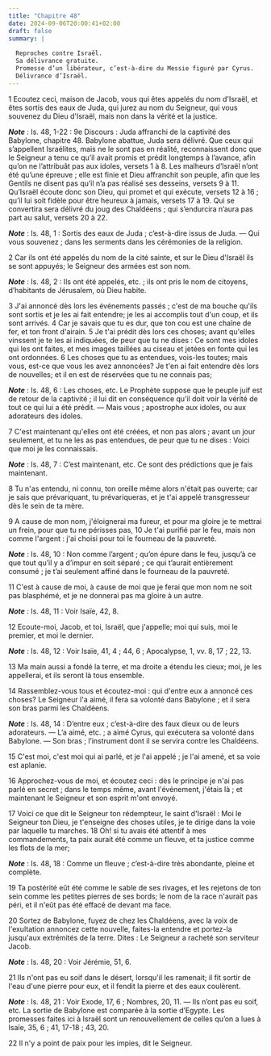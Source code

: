 ```yaml
---
title: "Chapitre 48"
date: 2024-09-06T20:00:41+02:00
draft: false
summary: |
  
  Reproches contre Israël.
  Sa délivrance gratuite.
  Promesse d’un libérateur, c’est-à-dire du Messie figuré par Cyrus.
  Délivrance d’Israël.
---
```



1 Ecoutez ceci, maison de Jacob, vous qui êtes appelés du nom d'Israël, et êtes sortis des eaux de Juda, qui jurez au nom du Seigneur, qui vous souvenez du Dieu d'Israël, mais non dans la vérité et la justice.

***Note*** :  Is. 48, 1-22 : 9e Discours : Juda affranchi de la captivité des Babylone, chapitre 48. Babylone abattue, Juda sera délivré. Que ceux qui s’appellent Israélites, mais ne le sont pas en réalité, reconnaissent donc que le Seigneur a tenu ce qu’il avait promis et prédit longtemps à l’avance, afin qu’on ne l’attribuât pas aux idoles, versets 1 à 8. Les malheurs d’Israël n’ont été qu’une épreuve ; elle est finie et Dieu affranchit son peuple, afin que les Gentils ne disent pas qu’il n’a pas réalisé ses desseins, versets 9 à 11. Qu’Israël écoute donc son Dieu, qui promet et qui exécute, versets 12 à 16 ; qu’il lui soit fidèle pour être heureux à jamais, versets 17 à 19. Qui se convertira sera délivré du joug des Chaldéens ; qui s’endurcira n’aura pas part au salut, versets 20 à 22.

***Note*** :  Is. 48, 1 : Sortis des eaux de Juda ; c’est-à-dire issus de Juda. ― Qui vous souvenez ; dans les serments dans les cérémonies de la religion.

2 Car ils ont été appelés du nom de la cité sainte, et sur le Dieu d'Israël ils se sont appuyés; le Seigneur des armées est son nom.

***Note*** :  Is. 48, 2 : Ils ont été appelés, etc. ; ils ont pris le nom de citoyens, d’habitants de Jérusalem, où Dieu habite.


3 J'ai annoncé dès lors les événements passés ; c'est de ma bouche qu'ils sont sortis et je les ai fait entendre; je les ai accomplis tout d'un coup, et ils sont arrivés. 4 Car je savais que tu es dur, que ton cou est une chaîne de fer, et ton front d'airain. 5 Je t'ai prédit dès lors ces choses; avant qu'elles vinssent je te les ai indiquées, de peur que tu ne dises : Ce sont mes idoles qui les ont faites, et mes images taillées au ciseau et jetées en fonte qui les ont ordonnées. 6 Les choses que tu as entendues, vois-les toutes; mais vous, est-ce que vous les avez annoncées? Je t'en ai fait entendre dès lors de nouvelles; et il en est de réservées que tu ne connais pas;

***Note*** :  Is. 48, 6 : Les choses, etc. Le Prophète suppose que le peuple juif est de retour de la captivité ; il lui dit en conséquence qu’il doit voir la vérité de tout ce qui lui a été prédit. ― Mais vous ; apostrophe aux idoles, ou aux adorateurs des idoles.


7 C'est maintenant qu'elles ont été créées, et non pas alors ; avant un jour seulement, et tu ne les as pas entendues, de peur que tu ne dises : Voici que moi je les connaissais.

***Note*** :  Is. 48, 7 : C’est maintenant, etc. Ce sont des prédictions que je fais maintenant.

8 Tu n'as entendu, ni connu, ton oreille même alors n'était pas ouverte; car je sais que prévariquant, tu prévariqueras, et je t'ai appelé transgresseur dès le sein de ta mère.


9 A cause de mon nom, j'éloignerai ma fureur, et pour ma gloire je te mettrai un frein, pour que tu ne périsses pas, 10 Je t'ai purifié par le feu, mais non comme l'argent : j'ai choisi pour toi le fourneau de la pauvreté.

***Note*** :  Is. 48, 10 : Non comme l’argent ; qu’on épure dans le feu, jusqu’à ce que tout qu’il y a d’impur en soit séparé ; ce qui t’aurait entièrement consumé ; je t’ai seulement affiné dans le fourneau de la pauvreté.

11 C'est à cause de moi, à cause de moi que je ferai que mon nom ne soit pas blasphémé, et je ne donnerai pas ma gloire à un autre.

***Note*** :  Is. 48, 11 : Voir Isaïe, 42, 8.


12 Ecoute-moi, Jacob, et toi, Israël, que j'appelle; moi qui suis, moi le premier, et moi le dernier.

***Note*** :  Is. 48, 12 : Voir Isaïe, 41, 4 ; 44, 6 ; Apocalypse, 1, vv. 8, 17 ; 22, 13.

13 Ma main aussi a fondé la terre, et ma droite a étendu les cieux; moi, je les appellerai, et ils seront là tous ensemble.


14 Rassemblez-vous tous et écoutez-moi : qui d'entre eux a annoncé ces choses? Le Seigneur l'a aimé, il fera sa volonté dans Babylone ; et il sera son bras parmi les Chaldéens.

***Note*** :  Is. 48, 14 : D’entre eux ; c’est-à-dire des faux dieux ou de leurs adorateurs. ― L’a aimé, etc. ; a aimé Cyrus, qui exécutera sa volonté dans Babylone. ― Son bras ; l’instrument dont il se servira contre les Chaldéens.

15 C'est moi, c'est moi qui ai parlé, et je l'ai appelé ; je l'ai amené, et sa voie est aplanie.


16 Approchez-vous de moi, et écoutez ceci : dès le principe je n'ai pas parlé en secret ; dans le temps même, avant l'événement, j'étais là ; et maintenant le Seigneur et son esprit m'ont envoyé.


17 Voici ce que dit le Seigneur ton rédempteur, le saint d'Israël : Moi le Seigneur ton Dieu, je t'enseigne des choses utiles, je te dirige dans la voie par laquelle tu marches. 18 Oh! si tu avais été attentif à mes commandements, ta paix aurait été comme un fleuve, et ta justice comme les flots de la mer;

***Note*** :  Is. 48, 18 : Comme un fleuve ; c’est-à-dire très abondante, pleine et complète.

19 Ta postérité eût été comme le sable de ses rivages, et les rejetons de ton sein comme les petites pierres de ses bords; le nom de la race n'aurait pas péri, et il n'eût pas été effacé de devant ma face.


20 Sortez de Babylone, fuyez de chez les Chaldéens, avec la voix de l'exultation annoncez cette nouvelle, faites-la entendre et portez-la jusqu'aux extrémités de la terre. Dites : Le Seigneur a racheté son serviteur Jacob.

***Note*** :  Is. 48, 20 : Voir Jérémie, 51, 6.


21 Ils n'ont pas eu soif dans le désert, lorsqu'il les ramenait; il fit sortir de l'eau d'une pierre pour eux, et il fendit la pierre et des eaux coulèrent.

***Note*** :  Is. 48, 21 : Voir Exode, 17, 6 ; Nombres, 20, 11. ― Ils n’ont pas eu soif, etc. La sortie de Babylone est comparée à la sortie d’Egypte. Les promesses faites ici à Israël sont un renouvellement de celles qu’on a lues à Isaïe, 35, 6 ; 41, 17-18 ; 43, 20.


22 Il n'y a point de paix pour les impies, dit le Seigneur.


